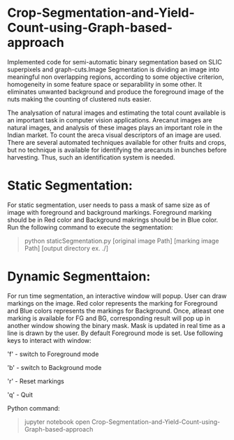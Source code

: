 # Crop-Segmentation-and-Yield-Count-using-Graph-based-approach

Implemented code for semi-automatic binary segmentation based on SLIC superpixels and graph-cuts.Image Segmentation is dividing an image into meaningful non overlapping regions, according to some objective criterion, homogeneity in some feature space or separability in some other. It eliminates unwanted background and produce the foreground image of the nuts making the counting of clustered nuts easier.

The analysation of natural images and estimating the total count available is an important task in computer vision applications. Arecanut images are natural images, and analysis of these images plays an important role in the Indian market. To count the areca visual descriptors of an image are used. There are several automated techniques available for other fruits and crops, but no technique is available for identifying the arecanuts in bunches before harvesting. Thus, such an identification system is needed.

# Static Segmentation:

For static segmentation, user needs to pass a mask of same size as of image with foreground and background markings. Foreground marking should be in Red color and Background makrings should be in Blue color. Run the following command to execute the segmentation:

> python staticSegmentation.py [original image Path] [marking image Path] [output directory ex. ./]

# Dynamic Segmenttaion:

For run time segmentation, an interactive window will popup. User can draw markings on the image. Red color represents the marking for Foreground and Blue colors represents the markings for Background. Once, atleast one marking is available for FG and BG, corresponding result will pop up in another window showing the binary mask. Mask is updated in real time as a line is drawn by the user.
By default Foreground mode is set. Use following keys to interact with window:

'f' - switch to Foreground mode

'b' - switch to Background mode

'r' - Reset markings

'q' - Quit

Python command:

> jupyter notebook
> open Crop-Segmentation-and-Yield-Count-using-Graph-based-approach




